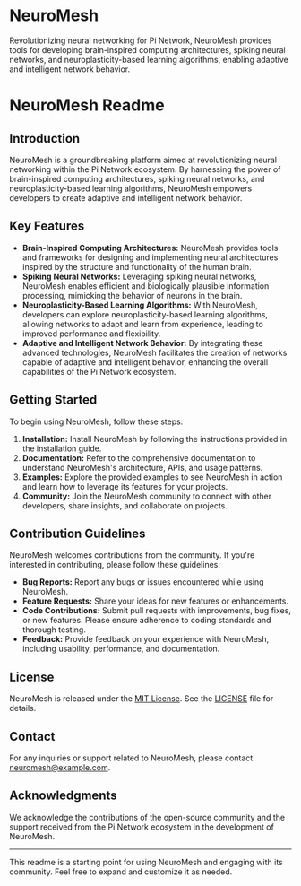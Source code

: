 # NeuroMesh

Revolutionizing neural networking for Pi Network, NeuroMesh provides tools for developing brain-inspired computing architectures, spiking neural networks, and neuroplasticity-based learning algorithms, enabling adaptive and intelligent network behavior.

# NeuroMesh Readme

## Introduction
NeuroMesh is a groundbreaking platform aimed at revolutionizing neural networking within the Pi Network ecosystem. By harnessing the power of brain-inspired computing architectures, spiking neural networks, and neuroplasticity-based learning algorithms, NeuroMesh empowers developers to create adaptive and intelligent network behavior.

## Key Features
- **Brain-Inspired Computing Architectures:** NeuroMesh provides tools and frameworks for designing and implementing neural architectures inspired by the structure and functionality of the human brain.
- **Spiking Neural Networks:** Leveraging spiking neural networks, NeuroMesh enables efficient and biologically plausible information processing, mimicking the behavior of neurons in the brain.
- **Neuroplasticity-Based Learning Algorithms:** With NeuroMesh, developers can explore neuroplasticity-based learning algorithms, allowing networks to adapt and learn from experience, leading to improved performance and flexibility.
- **Adaptive and Intelligent Network Behavior:** By integrating these advanced technologies, NeuroMesh facilitates the creation of networks capable of adaptive and intelligent behavior, enhancing the overall capabilities of the Pi Network ecosystem.

## Getting Started
To begin using NeuroMesh, follow these steps:
1. **Installation:** Install NeuroMesh by following the instructions provided in the installation guide.
2. **Documentation:** Refer to the comprehensive documentation to understand NeuroMesh's architecture, APIs, and usage patterns.
3. **Examples:** Explore the provided examples to see NeuroMesh in action and learn how to leverage its features for your projects.
4. **Community:** Join the NeuroMesh community to connect with other developers, share insights, and collaborate on projects.

## Contribution Guidelines
NeuroMesh welcomes contributions from the community. If you're interested in contributing, please follow these guidelines:
- **Bug Reports:** Report any bugs or issues encountered while using NeuroMesh.
- **Feature Requests:** Share your ideas for new features or enhancements.
- **Code Contributions:** Submit pull requests with improvements, bug fixes, or new features. Please ensure adherence to coding standards and thorough testing.
- **Feedback:** Provide feedback on your experience with NeuroMesh, including usability, performance, and documentation.

## License
NeuroMesh is released under the [MIT License](https://opensource.org/licenses/MIT). See the [LICENSE](LICENSE) file for details.

## Contact
For any inquiries or support related to NeuroMesh, please contact [neuromesh@example.com](mailto:neuromesh@example.com).

## Acknowledgments
We acknowledge the contributions of the open-source community and the support received from the Pi Network ecosystem in the development of NeuroMesh.

---
This readme is a starting point for using NeuroMesh and engaging with its community. Feel free to expand and customize it as needed.

